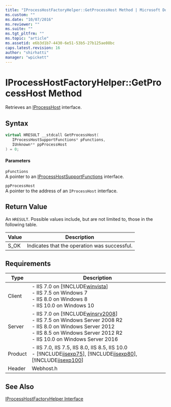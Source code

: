 ```yaml
---
title: "IProcessHostFactoryHelper::GetProcessHost Method | Microsoft Docs"
ms.custom: ""
ms.date: "10/07/2016"
ms.reviewer: ""
ms.suite: ""
ms.tgt_pltfrm: ""
ms.topic: "article"
ms.assetid: e6b3d1b7-4430-6e51-53b5-27b125ae08bc
caps.latest.revision: 16
author: "shirhatti"
manager: "wpickett"
---
```

# IProcessHostFactoryHelper::GetProcessHost Method
Retrieves an [IProcessHost](../../web-development-reference\webdev-native-api-reference/iprocesshost-interface.md) interface.  
  
## Syntax  
  
```cpp  
virtual HRESULT __stdcall GetProcessHost(  
   IProcessHostSupportFunctions* pFunctions,  
   IUnknown** ppProcessHost  
) = 0;  
```  
  
#### Parameters  
 `pFunctions`  
 A pointer to an [IProcessHostSupportFunctions](../../web-development-reference\webdev-native-api-reference/iprocesshostsupportfunctions-interface.md) interface.  
  
 `ppProcessHost`  
 A pointer to the address of an `IProcessHost` interface.  
  
## Return Value  
 An `HRESULT`. Possible values include, but are not limited to, those in the following table.  
  
|Value|Description|  
|-----------|-----------------|  
|S_OK|Indicates that the operation was successful.|  
  
## Requirements  
  
|Type|Description|  
|----------|-----------------|  
|Client|-   IIS 7.0 on [!INCLUDE[winvista](../../wmi-provider/includes/winvista-md.md)]<br />-   IIS 7.5 on Windows 7<br />-   IIS 8.0 on Windows 8<br />-   IIS 10.0 on Windows 10|  
|Server|-   IIS 7.0 on [!INCLUDE[winsrv2008](../../wmi-provider/includes/winsrv2008-md.md)]<br />-   IIS 7.5 on Windows Server 2008 R2<br />-   IIS 8.0 on Windows Server 2012<br />-   IIS 8.5 on Windows Server 2012 R2<br />-   IIS 10.0 on Windows Server 2016|  
|Product|-   IIS 7.0, IIS 7.5, IIS 8.0, IIS 8.5, IIS 10.0<br />-   [!INCLUDE[iisexp75](../../web-development-reference/native-code-api-reference/includes/iisexp75-md.md)], [!INCLUDE[iisexp80](../../web-development-reference/native-code-api-reference/includes/iisexp80-md.md)], [!INCLUDE[iisexp100](../../web-development-reference/native-code-api-reference/includes/iisexp100-md.md)]|  
|Header|Webhost.h|  
  
## See Also  
 [IProcessHostFactoryHelper Interface](../../web-development-reference\webdev-native-api-reference/iprocesshostfactoryhelper-interface.md)